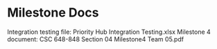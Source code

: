 # Milestone Docs
Integration testing file: Priority Hub Integration Testing.xlsx
Milestone 4 document: CSC 648-848 Section 04 Milestone4 Team 05.pdf